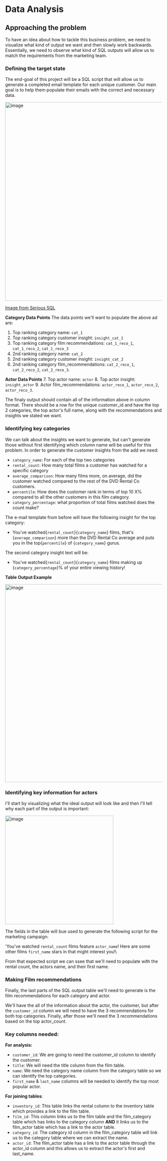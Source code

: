 
# Data Analysis

## Approaching the problem
To have an idea about how to tackle this business problem, we need to visualize what kind of output we want and then slowly work backwards. Essentially, we need to observe what kind of SQL outputs will allow us to match the requirements from the marketing team. 

### Defining the target state
The end-goal of this project will be a SQL script that will allow us to generate a completed email template for each unique customer. Our main goal is to help them populate their emails with the correct and necessary data. 

<img width="636" alt="image" src="https://user-images.githubusercontent.com/77873198/175358806-7f840ec8-42b6-4991-ba41-ae5af719cead.png">

[Image from Serious SQL](https://www.datawithdanny.com/)

**Category Data Points**
The data points we'll want to populate the above ad are:
1. Top ranking category name: `cat_1`
2. Top ranking category customer insight: `insight_cat_1`
3. Top ranking category film recommendations: `cat_1_reco_1`, `cat_1_reco_2`, `cat_1_reco_3`
4. 2nd ranking category name: `cat_2`
5. 2nd ranking category customer insight: `insight_cat_2`
6. 2nd ranking category film_recommendations: `cat_2_reco_1`, `cat_2_reco_2`, `cat_2_reco_3`. 

**Actor Data Points**
7. Top actor name: `actor`
8. Top actor insight: `insight_actor`
9. Actor film_recommendations: `actor_reco_1`, `actor_reco_2`, `actor_reco_3`. 

The finaly output should contain all of the information above in column format. There should be a row for the unique customer_id and have the top 2 categories, the top actor's full name, along with the recommendations and insights we stated we want. 

### Identifying key categories 
We can talk about the insights we want to generate, but can't generate those without first identifying which column name will be useful for this problem. In order to generate the customer insights from the add we need:
- `category_name`: For each of the top two categories
- `rental_count`: How many total films a customer has watched for a specific category
- `average_comparison`: How many films more, on average, did the customer watched compared to the rest of the DVD Rental Co customers.
- `percentile`: How does the customer rank in terms of top 10 X% compared to all the other customers in this film category. 
- `category_percentage`: what proportion of total films watched does the count make?

The e-mail template from before will have the following insight for the top category:
- You've watched{`rental_count`}{`category_name`} films, that's {`average_comparison`} more than the DVD Rental Co average and puts you in the top{`percentile`} of {`category_name`} gurus. 

The second category insight text will be:
- You've watched{`rental_count`}{`category_name`} films making up {`category_percentage`}% of your entire viewing history!


**Table Output Example**

<img width="634" alt="image" src="https://user-images.githubusercontent.com/77873198/175362969-451b64a2-c37a-4982-9eb8-e24f5812e076.png">

### Identifying key information for actors

I'll start by visualizing what the ideal output will look like and then I'll tell why each part of the output is important:

<img width="348" alt="image" src="https://user-images.githubusercontent.com/77873198/175645562-4ea5e87b-a2f2-4f03-b02b-a1785b34c151.png">

The fields in the table will bue used to generate the following script for the marketing campaign:

'You've watched `rental_count` films feature `actor_name`! Here are some other films `first_name` stars in that might interest you!\

From that expected script we can ssee that we'll need to populate with the rental count, the actors name, and their first name. 

### Making Film recommendations
Finally, the last parts of the SQL output table we'll need to generate is the film recommendations for each category and actor. 

We'll have the all of the information about the actor, the customer, but after the `customer_id` column we will need to have the 3 recommendations for both top categories. Finally, after those we'll need the 3 recommendations based on the top actor_count.

### Key columns needed:
**For analysis:**
- `customer_id`: We are going to need the customer_id column to identify the customer. 
- `title`: We will need the title column from the film table. 
- `name`: We need the category name column from the category table so we can identify the top categories. 
- `first_name` & `last_name` columns will be needed to identify the top most popular actor. 

**For joining tables**:
- `inventory_id`: This table links the rental column to the inventory table which provides a link to the film table. 
- `film_id`: This column links us to the film table and the film_category table which has links to the category column **AND** it links us to the film_actor table which has a link to the actor table. 
- `category_id`: The category id column in the film_category table will link us to the category table where we can extract the name. 
- `actor_id`: The film_actor table has a link to the actor table through the actor_id column and this allows us to extract the actor's first and last_name. 
